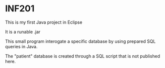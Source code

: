 # INF201
This is my first Java project in Eclipse

It is a runable .jar 

This small program interogate a specific database by using prepared SQL queries in Java.

The "patient" database is created through a SQL script that is not published here.
